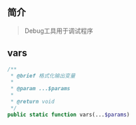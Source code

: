 ## 简介
> Debug工具用于调试程序

## vars
```php
/**
 * @brief 格式化输出变量
 *
 * @param ...$params
 *
 * @return void
 */
public static function vars(...$params)
```
